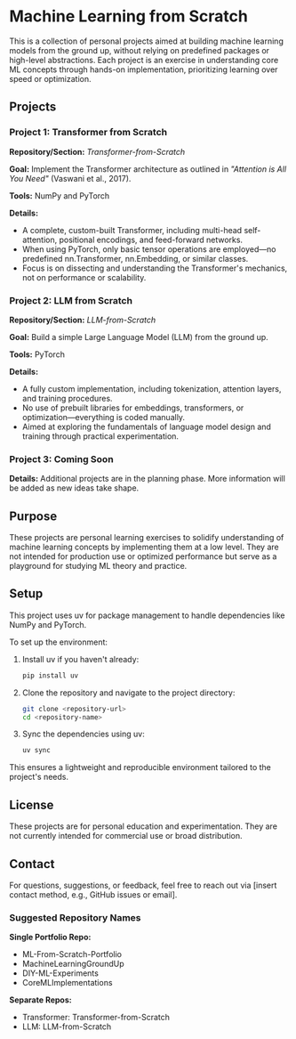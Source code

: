 # Machine Learning from Scratch

This is a collection of personal projects aimed at building machine learning models from the ground up, without relying on predefined packages or high-level abstractions. Each project is an exercise in understanding core ML concepts through hands-on implementation, prioritizing learning over speed or optimization.

## Projects

### Project 1: Transformer from Scratch

**Repository/Section:** *Transformer-from-Scratch*

**Goal:** Implement the Transformer architecture as outlined in *"Attention is All You Need"* (Vaswani et al., 2017).

**Tools:** NumPy and PyTorch

**Details:**
- A complete, custom-built Transformer, including multi-head self-attention, positional encodings, and feed-forward networks.
- When using PyTorch, only basic tensor operations are employed—no predefined nn.Transformer, nn.Embedding, or similar classes.
- Focus is on dissecting and understanding the Transformer's mechanics, not on performance or scalability.

### Project 2: LLM from Scratch

**Repository/Section:** *LLM-from-Scratch*

**Goal:** Build a simple Large Language Model (LLM) from the ground up.

**Tools:** PyTorch

**Details:**
- A fully custom implementation, including tokenization, attention layers, and training procedures.
- No use of prebuilt libraries for embeddings, transformers, or optimization—everything is coded manually.
- Aimed at exploring the fundamentals of language model design and training through practical experimentation.

### Project 3: Coming Soon

**Details:** Additional projects are in the planning phase. More information will be added as new ideas take shape.

## Purpose

These projects are personal learning exercises to solidify understanding of machine learning concepts by implementing them at a low level. They are not intended for production use or optimized performance but serve as a playground for studying ML theory and practice.

## Setup

This project uses uv for package management to handle dependencies like NumPy and PyTorch.

To set up the environment:

1. Install uv if you haven't already:
   ```bash
   pip install uv
   ```

2. Clone the repository and navigate to the project directory:
   ```bash
   git clone <repository-url>
   cd <repository-name>
   ```

3. Sync the dependencies using uv:
   ```bash
   uv sync
   ```

This ensures a lightweight and reproducible environment tailored to the project's needs.

## License

These projects are for personal education and experimentation. They are not currently intended for commercial use or broad distribution.

## Contact

For questions, suggestions, or feedback, feel free to reach out via [insert contact method, e.g., GitHub issues or email].

### Suggested Repository Names

**Single Portfolio Repo:**
- ML-From-Scratch-Portfolio
- MachineLearningGroundUp
- DIY-ML-Experiments
- CoreMLImplementations

**Separate Repos:**
- Transformer: Transformer-from-Scratch
- LLM: LLM-from-Scratch